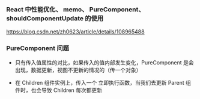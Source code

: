 ### React 中性能优化、 memo、 PureComponent、shouldComponentUpdate 的使用

https://blog.csdn.net/zh0623/article/details/108965488


### PureComponent 问题

- 只有传入值属性的对比，如果传入的值内部发生变化，PureComponent 是会出现，数据更新，视图不更新的情况的（传一个对象）

- 在 Children 组件实例上，传入一个 立即执行函数，当我们去更新 Parent 组件时，也会导致 Children 每次都更新